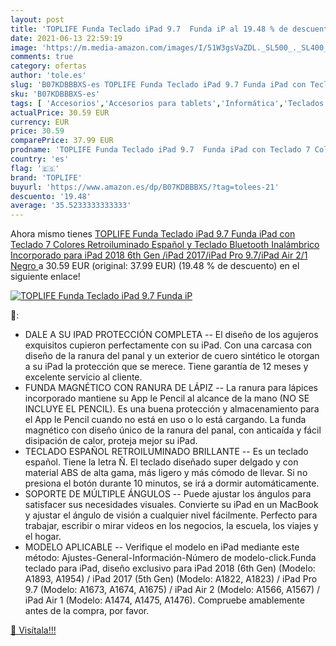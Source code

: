 ```yaml
---
layout: post
title: 'TOPLIFE Funda Teclado iPad 9.7  Funda iP al 19.48 % de descuento'
date: 2021-06-13 22:59:19
image: 'https://m.media-amazon.com/images/I/51W3gsVaZDL._SL500_._SL400_.jpg'
comments: true
category: ofertas
author: 'tole.es'
slug: 'B07KDBBBXS-es TOPLIFE Funda Teclado iPad 9.7 Funda iPad con Teclado 7...'
sku: 'B07KDBBBXS-es'
tags: [ 'Accesorios','Accesorios para tablets','Informática','Teclados para tablets','ipad','toplife', ]
actualPrice: 30.59 EUR
currency: EUR
price: 30.59
comparePrice: 37.99 EUR
prodname: 'TOPLIFE Funda Teclado iPad 9.7  Funda iPad con Teclado 7 Colores Retroiluminado Español y Teclado Bluetooth Inalámbrico Incorporado para iPad 2018 6th Gen /iPad 2017/iPad Pro 9.7/iPad Air 2/1  Negro '
country: 'es'
flag: '🇪🇸'
brand: 'TOPLIFE'
buyurl: 'https://www.amazon.es/dp/B07KDBBBXS/?tag=tolees-21'
descuento: '19.48'
average: '35.5233333333333'
---
```


Ahora mismo tienes [TOPLIFE Funda Teclado iPad 9.7  Funda iPad con Teclado 7 Colores Retroiluminado Español y Teclado Bluetooth Inalámbrico Incorporado para iPad 2018 6th Gen /iPad 2017/iPad Pro 9.7/iPad Air 2/1  Negro ](https://www.amazon.es/dp/B07KDBBBXS/?tag=tolees-21) a 30.59 EUR (original: 37.99 EUR) (19.48 %  de descuento) en el siguiente enlace!

[![TOPLIFE Funda Teclado iPad 9.7  Funda iP](https://m.media-amazon.com/images/I/51W3gsVaZDL._SL500_._SL400_.jpg)](https://www.amazon.es/dp/B07KDBBBXS/?tag=tolees-21)

🔎:

- DALE A SU IPAD PROTECCIÓN COMPLETA -- El diseño de los agujeros exquisitos cupieron perfectamente con su iPad. Con una carcasa con diseño de la ranura del panal y un exterior de cuero sintético le otorgan a su iPad la protección que se merece. Tiene garantía de 12 meses y excelente servicio al cliente.
- FUNDA MAGNÉTICO CON RANURA DE LÁPIZ -- La ranura para lápices incorporado mantiene su App le Pencil al alcance de la mano (NO SE INCLUYE EL PENCIL). Es una buena protección y almacenamiento para el App le Pencil cuando no está en uso o lo está cargando. La funda magnético con diseño único de la ranura del panal, con anticaída y fácil disipación de calor, proteja mejor su iPad.
- TECLADO ESPAÑOL RETROILUMINADO BRILLANTE -- Es un teclado español. Tiene la letra Ñ. El teclado diseñado super delgado y con material ABS de alta gama, más ligero y más cómodo de llevar. Si no presiona el botón durante 10 minutos, se irá a dormir automáticamente.
- SOPORTE DE MÚLTIPLE ÁNGULOS -- Puede ajustar los ángulos para satisfacer sus necesidades visuales. Convierte su iPad en un MacBook y ajustar el ángulo de visión a cualquier nivel fácilmente. Perfecto para trabajar, escribir o mirar videos en los negocios, la escuela, los viajes y el hogar.
- MODELO APLICABLE -- Verifique el modelo en iPad mediante este método: Ajustes-General-Información-Número de modelo-click.Funda teclado para iPad, diseño exclusivo para iPad 2018 (6th Gen) (Modelo: A1893, A1954) / iPad 2017 (5th Gen) (Modelo: A1822, A1823) / iPad Pro 9.7 (Modelo: A1673, A1674, A1675) / iPad Air 2 (Modelo: A1566, A1567) / iPad Air 1 (Modelo: A1474, A1475, A1476). Compruebe amablemente antes de la compra, por favor.

[🛒 Visítala!!!](https://www.amazon.es/dp/B07KDBBBXS/?tag=tolees-21)

